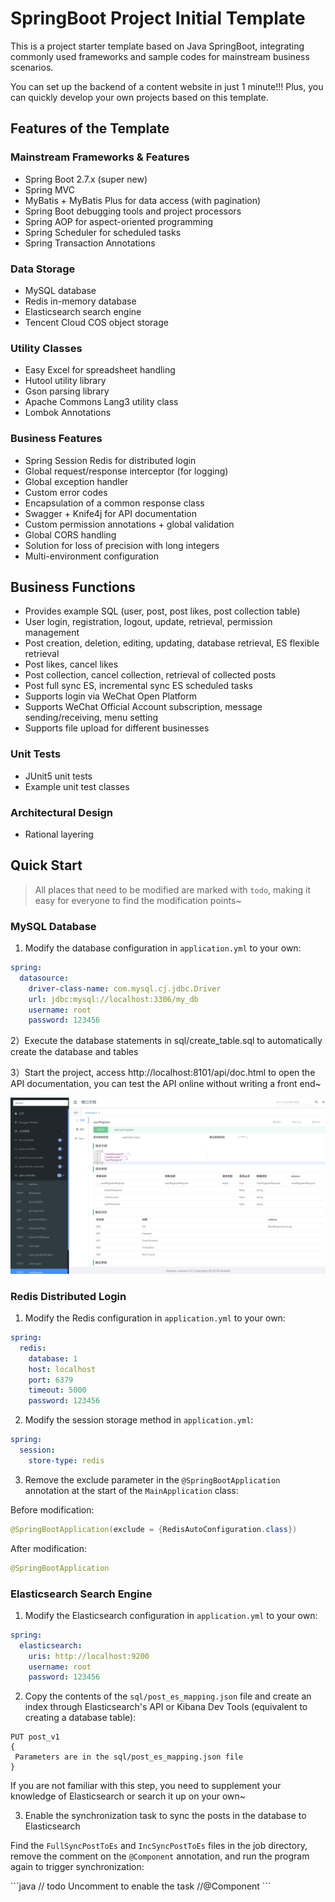 # SpringBoot Project Initial Template

This is a project starter template based on Java SpringBoot, integrating commonly used frameworks and sample codes for mainstream business scenarios.

You can set up the backend of a content website in just 1 minute!!! Plus, you can quickly develop your own projects based on this template.


## Features of the Template

### Mainstream Frameworks & Features

- Spring Boot 2.7.x (super new)
- Spring MVC
- MyBatis + MyBatis Plus for data access (with pagination)
- Spring Boot debugging tools and project processors
- Spring AOP for aspect-oriented programming
- Spring Scheduler for scheduled tasks
- Spring Transaction Annotations

### Data Storage

- MySQL database
- Redis in-memory database
- Elasticsearch search engine
- Tencent Cloud COS object storage

### Utility Classes

- Easy Excel for spreadsheet handling
- Hutool utility library
- Gson parsing library
- Apache Commons Lang3 utility class
- Lombok Annotations

### Business Features

- Spring Session Redis for distributed login
- Global request/response interceptor (for logging)
- Global exception handler
- Custom error codes
- Encapsulation of a common response class
- Swagger + Knife4j for API documentation
- Custom permission annotations + global validation
- Global CORS handling
- Solution for loss of precision with long integers
- Multi-environment configuration


## Business Functions

- Provides example SQL (user, post, post likes, post collection table)
- User login, registration, logout, update, retrieval, permission management
- Post creation, deletion, editing, updating, database retrieval, ES flexible retrieval
- Post likes, cancel likes
- Post collection, cancel collection, retrieval of collected posts
- Post full sync ES, incremental sync ES scheduled tasks
- Supports login via WeChat Open Platform
- Supports WeChat Official Account subscription, message sending/receiving, menu setting
- Supports file upload for different businesses

### Unit Tests

- JUnit5 unit tests
- Example unit test classes

### Architectural Design

- Rational layering


## Quick Start

> All places that need to be modified are marked with `todo`, making it easy for everyone to find the modification points~

### MySQL Database

1) Modify the database configuration in `application.yml` to your own:

```yml
spring:
  datasource:
    driver-class-name: com.mysql.cj.jdbc.Driver
    url: jdbc:mysql://localhost:3306/my_db
    username: root
    password: 123456
 ```

2）Execute the database statements in sql/create_table.sql to automatically create the database and tables

3）Start the project, access http://localhost:8101/api/doc.html to open the API documentation, you can test the API online without writing a front end~

![](doc/swagger.png)

### Redis Distributed Login

1) Modify the Redis configuration in `application.yml` to your own:

```yml
spring:
  redis:
    database: 1
    host: localhost
    port: 6379
    timeout: 5000
    password: 123456
```

2) Modify the session storage method in `application.yml`:

```yml
spring:
  session:
    store-type: redis
```

3) Remove the exclude parameter in the `@SpringBootApplication` annotation at the start of the `MainApplication` class:

Before modification:

```java
@SpringBootApplication(exclude = {RedisAutoConfiguration.class})
```

After modification:

```java
@SpringBootApplication
```

### Elasticsearch Search Engine

1) Modify the Elasticsearch configuration in `application.yml` to your own:

```yml
spring:
  elasticsearch:
    uris: http://localhost:9200
    username: root
    password: 123456
```

2) Copy the contents of the `sql/post_es_mapping.json` file and create an index through Elasticsearch's API or Kibana Dev Tools (equivalent to creating a database table):

```
PUT post_v1
{
 Parameters are in the sql/post_es_mapping.json file
}
```

If you are not familiar with this step, you need to supplement your knowledge of Elasticsearch or search it up on your own~

3) Enable the synchronization task to sync the posts in the database to Elasticsearch

Find the `FullSyncPostToEs` and `IncSyncPostToEs` files in the job directory, remove the comment on the `@Component` annotation, and run the program again to trigger synchronization:

\```java
// todo Uncomment to enable the task
//@Component
\```
